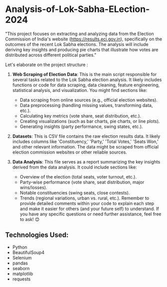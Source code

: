 # Analysis-of-Lok-Sabha-ELection-2024

"This project focuses on extracting and analyzing data from the Election Commission of India's website (https://results.eci.gov.in), specifically on the outcomes of the recent Lok Sabha elections. The analysis will include deriving key insights and producing pie charts that illustrate how votes are distributed across different political parties."

Let's elaborate on the project structure :

1. **Web Scraping of Election Data**: This is the main script responsible for several tasks related to the Lok Sabha election analysis. It likely includes functions or code for data scraping, data cleaning, feature engineering, statistical analysis, and visualization. You might find sections like:
    - Data scraping from online sources (e.g., official election websites).
    - Data preprocessing (handling missing values, transforming data, etc.).
    - Calculating key metrics (vote share, seat distribution, etc.).
    - Creating visualizations (such as bar charts, pie charts, or line plots).
    - Generating insights (party performance, swing states, etc.).

2. **Datasets**: This is CSV file contains the raw election results data. It likely includes columns like 'Constituency,' 'Party,' 'Total Votes,' 'Seats Won,' and other relevant information. The data might be scraped from official election commission websites or other reliable sources.

3. **Data Analysis**: This file serves as a report summarizing the key insights derived from the data analysis. It could include sections like:
    - Overview of the election (total seats, voter turnout, etc.).
    - Party-wise performance (vote share, seat distribution, major wins/losses).
    - Notable constituencies (swing seats, close contests).
    - Trends (regional variations, urban vs. rural, etc.).
Remember to provide detailed comments within your code to explain each step and make it easier for others (and your future self) to understand. If you have any specific questions or need further assistance, feel free to ask! 😊


## Technologies Used:
- Python
- BeautifulSoup4
- Selenium
- pandas
- seaborn
- matplotlib
- requests
